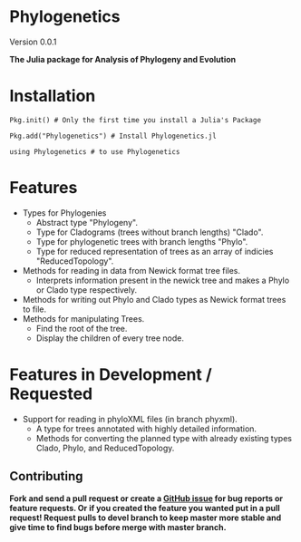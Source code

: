 Phylogenetics
=====
Version 0.0.1

**The Julia package for Analysis of Phylogeny and Evolution**

# Installation
```
Pkg.init() # Only the first time you install a Julia's Package

Pkg.add("Phylogenetics") # Install Phylogenetics.jl

using Phylogenetics # to use Phylogenetics
```

# Features

* Types for Phylogenies
  * Abstract type "Phylogeny".
  * Type for Cladograms (trees without branch lengths) "Clado".
  * Type for phylogenetic trees with branch lengths "Phylo".
  * Type for reduced representation of trees as an array of indicies "ReducedTopology".
* Methods for reading in data from Newick format tree files.
  * Interprets information present in the newick tree and makes a Phylo or Clado type respectively. 
* Methods for writing out Phylo and Clado types as Newick format trees to file.
* Methods for manipulating Trees.
  * Find the root of the tree.
  * Display the children of every tree node.
  
# Features in Development / Requested

* Support for reading in phyloXML files (in branch phyxml).
  * A type for trees annotated with highly detailed information. 
  * Methods for converting the planned type with already existing types Clado, Phylo, and ReducedTopology.
		

Contributing
------------

**Fork and send a pull request or create a [GitHub issue](https://github.com/Ward9250/Phylogenetics.jl/issues) for bug reports or feature requests.  Or if you created the feature you wanted put in a pull request! Request pulls to devel branch to keep master more stable and give time to find bugs before merge with master branch.**
